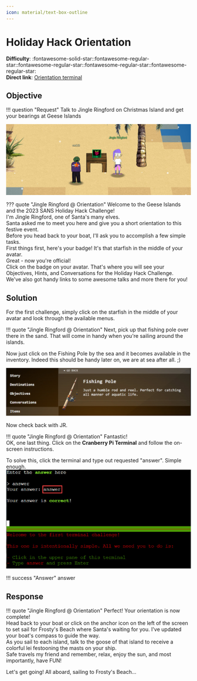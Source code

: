 ```yaml
---
icon: material/text-box-outline
---
```


# Holiday Hack Orientation

**Difficulty**: :fontawesome-solid-star::fontawesome-regular-star::fontawesome-regular-star::fontawesome-regular-star::fontawesome-regular-star:<br/>
**Direct link**: [Orientation terminal](https://hhc23-wetty.holidayhackchallenge.com?&challenge=orientation&username=rack3t&id=83532dea-b64f-497e-a2cf-ffdbe3ce81c2&area=staging&location=12,14&tokens=&dna=ATATATTAATATATATATATATATATATATATCGATATGCATATATATATATGCATATATATATATATATATATATTAGCATATATATATATATGCATATATATATATGCATATATATTA)

## Objective

!!! question "Request"
    Talk to Jingle Ringford on Christmas Island and get your bearings at Geese Islands

![Jingle Ringford](../img/objectives/o1/JingleRingford.jpg)

??? quote "Jingle Ringford @ Orientation"
    Welcome to the Geese Islands and the 2023 SANS Holiday Hack Challenge!<br/>
    I'm Jingle Ringford, one of Santa's many elves.<br/>
    Santa asked me to meet you here and give you a short orientation to this festive event.<br/>
    Before you head back to your boat, I'll ask you to accomplish a few simple tasks.<br/>
    First things first, here's your badge! It's that starfish in the middle of your avatar.<br/>
    Great - now you're official!<br/>
    Click on the badge on your avatar. That's where you will see your Objectives, Hints, and Conversations for the Holiday Hack Challenge.<br/>
    We've also got handy links to some awesome talks and more there for you!<br/>

## Solution
For the first challenge, simply click on the starfish in the middle of your avatar and look through the available menus.

!!! quote "Jingle Ringford  @ Orientation"
    Next, pick up that fishing pole over there in the sand. That will come in handy when you're sailing around the islands.<br/>
    
Now just click on the Fishing Pole by the sea and it becomes available in the inventory. 
Indeed this should be handy later on, we are at sea after all. ;)

![Fishing Pole](../img/objectives/o1/fishing_pole.jpg)

Now check back with JR.

!!! quote "Jingle Ringford @ Orientation"
    Fantastic!<br/>
    OK, one last thing. Click on the <b>Cranberry Pi Terminal</b> and follow the on-screen instructions.<br/>

To solve this, click the terminal and type out requested "answer". Simple enough.
![Answer](../img/objectives/o1/answer.jpg)

!!! success "Answer"
    answer
    
## Response
!!! quote "Jingle Ringford  @ Orientation"
    Perfect! Your orientation is now complete!<br/>
    Head back to your boat or click on the anchor icon on the left of the screen to set sail for Frosty's Beach where Santa's waiting for you. I've updated your boat's compass to guide the way.<br/>
    As you sail to each island, talk to the goose of that island to receive a colorful lei festooning the masts on your ship.<br/>
    Safe travels my friend and remember, relax, enjoy the sun, and most importantly, have FUN!<br/>

Let's get going! All aboard, sailing to Frosty's Beach...